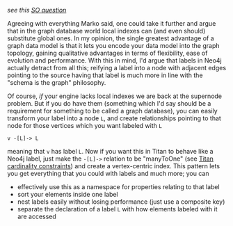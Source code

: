 _see this [SO question](https://stackoverflow.com/questions/21377233/titan-vertex-centric-indices-vs-neo4j-labels/21385213)_

Agreeing with everything Marko said, one could take it further and argue that in the graph database world local indexes can (and even should) substitute global ones. In my opinion, the single greatest advantage of a graph data model is that it lets you encode your data model into the graph topology, gaining qualitative advantages in terms of flexibility, ease of evolution and performance. With this in mind, I'd argue that labels in Neo4j actually detract from all this; reifying a label into a node with adjacent edges pointing to the source having that label is much more in line with the "schema is the graph" philosophy.

Of course, _if_ your engine lacks local indexes we are back at the supernode problem. But if you do have them (something which I'd say should be a requirement for something to be called a graph database), you can easily transform your label into a node `L`, and create relationships pointing to that node for those vertices which you want labeled with `L`

```
v -[L]-> L
```

meaning that `v` has label `L`. Now if you want this in Titan to behave like a Neo4j label, just make the `-[L]->` relation to be "manyToOne" (see [Titan cardinality constraints](https://github.com/thinkaurelius/titan/wiki/Type-Definition-Overview#cardinality-constraints)) and create a vertex-centric index. This pattern lets you get everything that you could with labels and much more; you can 

- effectively use this as a namespace for properties relating to that label
- sort your elements inside one label
- nest labels easily without losing performance (just use a composite key)
- separate the declaration of a label `L` with how elements labeled with it are accessed
